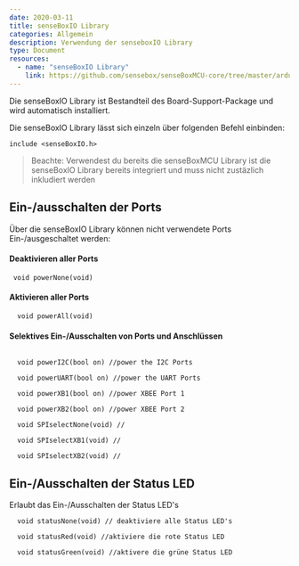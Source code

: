 ```yaml
---
date: 2020-03-11
title: senseBoxIO Library
categories: Allgemein
description: Verwendung der senseboxIO Library
type: Document
resources:
  - name: "senseBoxIO Library"
    link: https://github.com/sensebox/senseBoxMCU-core/tree/master/arduino/samd/libraries/senseBoxIO
---
```


Die senseBoxIO Library ist Bestandteil des Board-Support-Package und wird automatisch installiert. 

Die senseBoxIO Library lässt sich einzeln über folgenden Befehl einbinden:

```arduino
include <senseBoxIO.h>
```

> Beachte: Verwendest du bereits die senseBoxMCU Library ist die senseBoxIO Library bereits integriert und muss nicht zustäzlich inkludiert werden

## Ein-/ausschalten der Ports

Über die senseBoxIO Library können nicht verwendete Ports Ein-/ausgeschaltet werden:

#### Deaktivieren aller Ports
```arduino
 void powerNone(void)
```  
#### Aktivieren aller Ports

```arduino
  void powerAll(void)
```  
#### Selektives Ein-/Ausschalten von Ports und Anschlüssen

```arduino

  void powerI2C(bool on) //power the I2C Ports
  
  void powerUART(bool on) //power the UART Ports

  void powerXB1(bool on) //power XBEE Port 1
 
  void powerXB2(bool on) //power XBEE Port 2
 
  void SPIselectNone(void) //
 
  void SPIselectXB1(void) //
 
  void SPIselectXB2(void) //

```

## Ein-/Ausschalten der Status LED

Erlaubt das Ein-/Ausschalten der Status LED's


```arduino
  void statusNone(void) // deaktiviere alle Status LED's

  void statusRed(void) //aktiviere die rote Status LED

  void statusGreen(void) //aktivere die grüne Status LED
```

